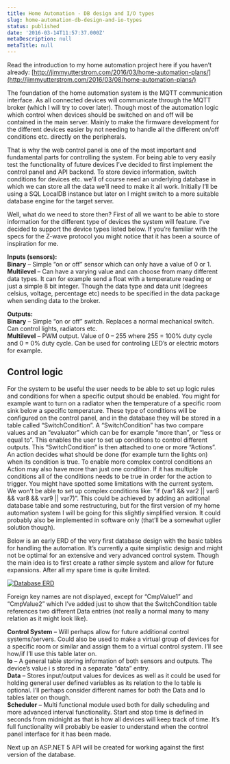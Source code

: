 ```yaml
---
title: Home Automation - DB design and I/O types
slug: home-automation-db-design-and-io-types
status: published
date: '2016-03-14T11:57:37.000Z'
metaDescription: null
metaTitle: null
---
```


Read the introduction to my home automation project here if you haven’t already: [http://jimmyutterstrom.com/2016/03/home-automation-plans/](http://jimmyutterstrom.com/2016/03/08/home-automation-plans/)

The foundation of the home automation system is the MQTT communication interface. As all connected devices will communicate through the MQTT broker (which I will try to cover later). Though most of the automation logic which control when devices should be switched on and off will be contained in the main server. Mainly to make the firmware development for the different devices easier by not needing to handle all the different on/off conditions etc. directly on the peripherals.

That is why the web control panel is one of the most important and fundamental parts for controlling the system. For being able to very easily test the functionality of future devices I’ve decided to first implement the control panel and API backend. To store device information, switch conditions for devices etc. we’ll of course need an underlying database in which we can store all the data we’ll need to make it all work. Initially I’ll be using a SQL LocalDB instance but later on I might switch to a more suitable database engine for the target server.

Well, what do we need to store then? First of all we want to be able to store information for the different type of devices the system will feature. I’ve decided to support the device types listed below. If you’re familiar with the specs for the Z-wave protocol you might notice that it has been a source of inspiration for me.

**Inputs (sensors):**  
**Binary** – Simple “on or off” sensor which can only have a value of 0 or 1.  
**Multilevel** – Can have a varying value and can choose from many different data types. It can for example send a float with a temperature reading or just a simple 8 bit integer. Though the data type and data unit (degrees celsius, voltage, percentage etc) needs to be specified in the data package when sending data to the broker.

**Outputs:**  
**Binary** – Simple “on or off” switch. Replaces a normal mechanical switch. Can control lights, radiators etc.  
**Multilevel** – PWM output. Value of 0 – 255 where 255 = 100% duty cycle and 0 = 0% duty cycle. Can be used for controling LED’s or electric motors for example.

## Control logic

For the system to be useful the user needs to be able to set up logic rules and conditions for when a specific output should be enabled. You might for example want to turn on a radiator when the temperature of a specific room sink below a specific temperature. These type of conditions will be configured on the control panel, and in the database they will be stored in a table called “SwitchCondition”. A “SwitchCondition” has two compare values and an “evaluator” which can be for example “more than”, or “less or equal to”. This enables the user to set up conditions to control different outputs. This “SwitchCondition” is then attached to one or more “Actions”. An action decides what should be done (for example turn the lights on) when its condition is true. To enable more complex control conditions an Action may also have more than just one condition. If it has multiple conditions all of the conditions needs to be true in order for the action to trigger. You might have spotted some limitations with the current system. We won’t be able to set up complex conditions like: “if (var1 && var2 || var6 && var8 && var9 || var7)”. This could be achieved by adding an aditional database table and some restructuring, but for the first version of my home automation system I will be going for this slightly simplified version. It could probably also be implemented in software only (that’ll be a somewhat uglier solution though).

Below is an early ERD of the very first database design with the basic tables for handling the automation. It’s currently a quite simplistic design and might not be optimal for an extensive and very advanced control system. Though the main idea is to first create a rather simple system and allow for future expansions. After all my spare time is quite limited.

[![Database ERD](https://di2hdke024x80.cloudfront.net/images/AutomationERD001.png)](https://di2hdke024x80.cloudfront.net/images/AutomationERD1.png)

Foreign key names are not displayed, except for “CmpValue1” and “CmpValue2” which I’ve added just to show that the SwitchCondition table references two different Data entries (not really a normal many to many relation as it might look like).

**Control System** – Will perhaps allow for future additional control systems/servers. Could also be used to make a virtual group of devices for a specific room or similar and assign them to a virtual control system. I’ll see how/if I’ll use this table later on.  
**Io** – A general table storing information of both sensors and outputs. The device’s value i s stored in a separate “data” entry.  
**Data** – Stores input/output values for devices as well as it could be used for holding general user defined variables as its relation to the Io table is optional. I’ll perhaps consider different names for both the Data and Io tables later on though.  
**Scheduler** – Multi functional module used both for daily scheduling and more advanced interval functionality. Start and stop time is defined in seconds from midnight as that is how all devices will keep track of time. It’s full functionality will probably be easier to understand when the control panel interface for it has been made.

Next up an ASP.NET 5 API will be created for working against the first version of the database.
